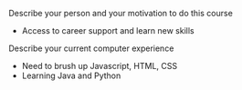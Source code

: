 Describe your person and your motivation to do this course
- Access to career support and learn new skills


Describe your current computer experience
- Need to brush up Javascript, HTML, CSS 
- Learning Java and Python
